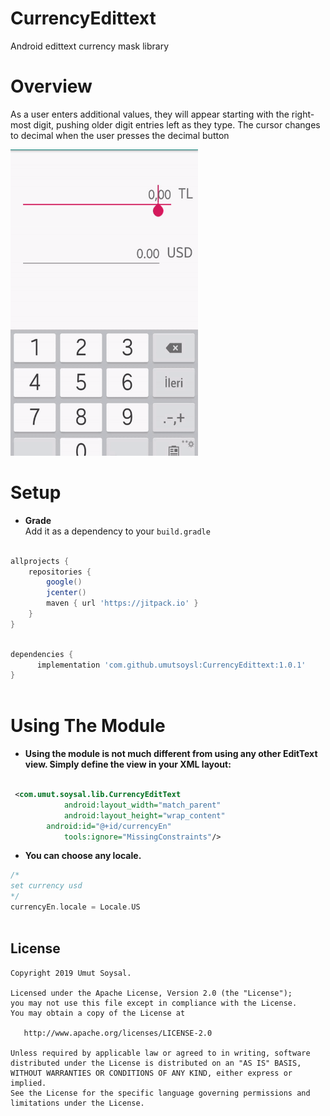 # CurrencyEdittext
Android edittext currency mask library

# Overview

As a user enters additional values, they will appear starting with the right-most digit, pushing older digit entries left as they type.
The cursor changes to decimal when the user presses the decimal button

<img src="gif/appSs.gif" width="300" height="490"/>

# Setup

* **Grade**  
Add it as a dependency to your `build.gradle`

```gradle

allprojects {
    repositories {
        google()
        jcenter()
        maven { url 'https://jitpack.io' }
    }
}
```

```gradle

dependencies {
      implementation 'com.github.umutsoysl:CurrencyEdittext:1.0.1'
}
	
```
# Using The Module

* **Using the module is not much different from using any other EditText view. Simply define the view in your XML layout:**

```xml

 <com.umut.soysal.lib.CurrencyEditText
            android:layout_width="match_parent"
            android:layout_height="wrap_content"
	    android:id="@+id/currencyEn"		       
            tools:ignore="MissingConstraints"/>

```


* **You can choose any locale.**

```kotlin
/*
set currency usd
*/
currencyEn.locale = Locale.US
	
```


License
--------


    Copyright 2019 Umut Soysal.

    Licensed under the Apache License, Version 2.0 (the "License");
    you may not use this file except in compliance with the License.
    You may obtain a copy of the License at

       http://www.apache.org/licenses/LICENSE-2.0

    Unless required by applicable law or agreed to in writing, software
    distributed under the License is distributed on an "AS IS" BASIS,
    WITHOUT WARRANTIES OR CONDITIONS OF ANY KIND, either express or implied.
    See the License for the specific language governing permissions and
    limitations under the License.
